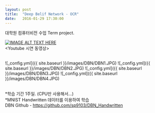 ```yaml
---
layout: post
title:  "Deep Belif Network - OCR"
date:   2016-01-29 17:30:00
---
```

대학원 컴퓨터비전 수업 Term project.

[![IMAGE ALT TEXT HERE](http://img.youtube.com/vi/2I64NsM7Dfs/0.jpg)](http://www.youtube.com/watch?v=2I64NsM7Dfs)
<br>\<Youtube 시연 동영상\>

<br>
![_config.yml]({{ site.baseurl }}/images/DBN/DBN1.JPG)
![_config.yml]({{ site.baseurl }}/images/DBN/DBN2.JPG)
![_config.yml]({{ site.baseurl }}/images/DBN/DBN3.JPG)
![_config.yml]({{ site.baseurl }}/images/DBN/DBN4.JPG)

<br>*학습 기간 1주일. (CPU만 사용해서...)<br>
*MNIST Handwritten 데이터를 이용하여 학습<br>
DBN Github - https://github.com/sp9103/DBN_Handwritten<br>
